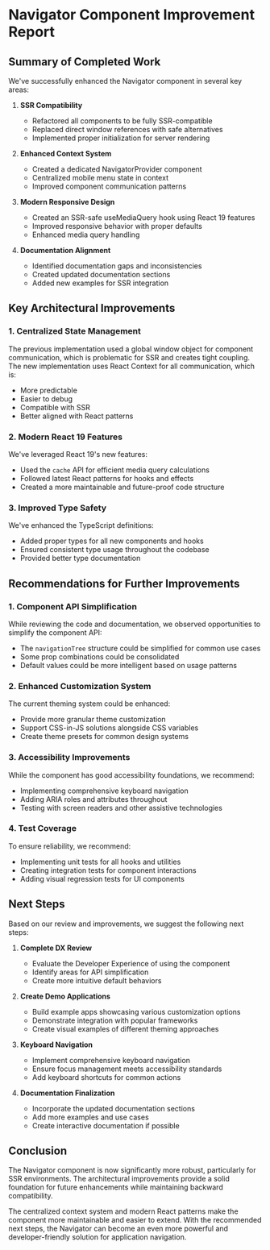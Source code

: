 # Navigator Component Improvement Report

## Summary of Completed Work

We've successfully enhanced the Navigator component in several key areas:

1. **SSR Compatibility**
   - Refactored all components to be fully SSR-compatible
   - Replaced direct window references with safe alternatives
   - Implemented proper initialization for server rendering

2. **Enhanced Context System**
   - Created a dedicated NavigatorProvider component
   - Centralized mobile menu state in context
   - Improved component communication patterns

3. **Modern Responsive Design**
   - Created an SSR-safe useMediaQuery hook using React 19 features
   - Improved responsive behavior with proper defaults
   - Enhanced media query handling

4. **Documentation Alignment**
   - Identified documentation gaps and inconsistencies
   - Created updated documentation sections
   - Added new examples for SSR integration

## Key Architectural Improvements

### 1. Centralized State Management

The previous implementation used a global window object for component
communication, which is problematic for SSR and creates tight coupling. The new
implementation uses React Context for all communication, which is:

- More predictable
- Easier to debug
- Compatible with SSR
- Better aligned with React patterns

### 2. Modern React 19 Features

We've leveraged React 19's new features:

- Used the `cache` API for efficient media query calculations
- Followed latest React patterns for hooks and effects
- Created a more maintainable and future-proof code structure

### 3. Improved Type Safety

We've enhanced the TypeScript definitions:

- Added proper types for all new components and hooks
- Ensured consistent type usage throughout the codebase
- Provided better type documentation

## Recommendations for Further Improvements

### 1. Component API Simplification

While reviewing the code and documentation, we observed opportunities to
simplify the component API:

- The `navigationTree` structure could be simplified for common use cases
- Some prop combinations could be consolidated
- Default values could be more intelligent based on usage patterns

### 2. Enhanced Customization System

The current theming system could be enhanced:

- Provide more granular theme customization
- Support CSS-in-JS solutions alongside CSS variables
- Create theme presets for common design systems

### 3. Accessibility Improvements

While the component has good accessibility foundations, we recommend:

- Implementing comprehensive keyboard navigation
- Adding ARIA roles and attributes throughout
- Testing with screen readers and other assistive technologies

### 4. Test Coverage

To ensure reliability, we recommend:

- Implementing unit tests for all hooks and utilities
- Creating integration tests for component interactions
- Adding visual regression tests for UI components

## Next Steps

Based on our review and improvements, we suggest the following next steps:

1. **Complete DX Review**
   - Evaluate the Developer Experience of using the component
   - Identify areas for API simplification
   - Create more intuitive default behaviors

2. **Create Demo Applications**
   - Build example apps showcasing various customization options
   - Demonstrate integration with popular frameworks
   - Create visual examples of different theming approaches

3. **Keyboard Navigation**
   - Implement comprehensive keyboard navigation
   - Ensure focus management meets accessibility standards
   - Add keyboard shortcuts for common actions

4. **Documentation Finalization**
   - Incorporate the updated documentation sections
   - Add more examples and use cases
   - Create interactive documentation if possible

## Conclusion

The Navigator component is now significantly more robust, particularly for SSR
environments. The architectural improvements provide a solid foundation for
future enhancements while maintaining backward compatibility.

The centralized context system and modern React patterns make the component more
maintainable and easier to extend. With the recommended next steps, the
Navigator can become an even more powerful and developer-friendly solution for
application navigation.
